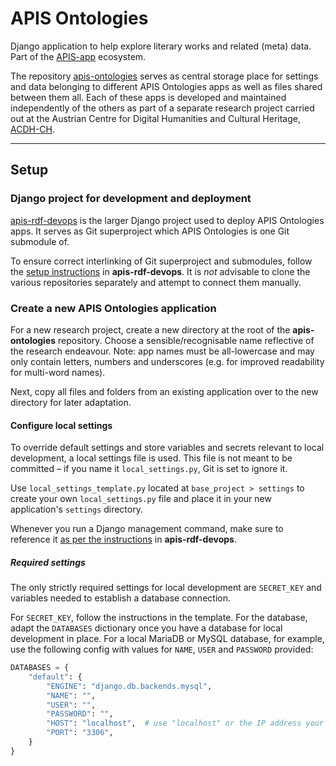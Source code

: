 # APIS Ontologies

Django application to help explore literary works and related (meta) data. Part of the [APIS-app](https://www.oeaw.ac.at/acdh/tools/apis-app) ecosystem.

The repository [apis-ontologies](https://github.com/acdh-oeaw/apis-ontologies) serves as central storage place for settings and data belonging to different APIS Ontologies apps as well as files shared between them all. Each of these apps is developed and maintained independently of the others as part of a separate research project carried out at the Austrian Centre for Digital Humanities and Cultural Heritage, [ACDH-CH](https://www.oeaw.ac.at/acdh/).

---

## Setup

### Django project for development and deployment

[apis-rdf-devops](https://github.com/acdh-oeaw/apis-rdf-devops) is the larger Django project used to deploy APIS Ontologies apps. It serves as Git superproject which APIS Ontologies is one Git submodule of.

To ensure correct interlinking of Git superproject and submodules, follow the [setup instructions](https://github.com/acdh-oeaw/apis-rdf-devops#setup) in **apis-rdf-devops**. It is _not_ advisable to clone the various repositories separately and attempt to connect them manually.

### Create a new APIS Ontologies application

For a new research project, create a new directory at the root of the **apis-ontologies** repository. Choose a sensible/recognisable name reflective of the research endeavour. Note: app names must be all-lowercase and may only contain letters, numbers and underscores (e.g. for improved readability for multi-word names).

Next, copy all files and folders from an existing application over to the new directory for later adaptation.

#### Configure local settings

To override default settings and store variables and secrets relevant to local development, a local settings file is used. This file is not meant to be committed – if you name it `local_settings.py`, Git is set to ignore it.

Use `local_settings_template.py` located at `base_project > settings` to create your own `local_settings.py` file and place it in your new application's `settings` directory.

Whenever you run a Django management command, make sure to reference it [as per the instructions](https://github.com/acdh-oeaw/apis-rdf-devops#django-setup) in **apis-rdf-devops**.

##### Required settings

The only strictly required settings for local development are `SECRET_KEY` and variables needed to establish a database connection.

For `SECRET_KEY`, follow the instructions in the template. For the database, adapt the `DATABASES` dictionary once you have a database for local development in place. For a local MariaDB or MySQL database, for example, use the following config with values for `NAME`, `USER` and `PASSWORD` provided:

```python
DATABASES = {
    "default": {
        "ENGINE": "django.db.backends.mysql",
        "NAME": "",
        "USER": "",
        "PASSWORD": "",
        "HOST": "localhost",  # use "localhost" or the IP address your DB is hosted on
        "PORT": "3306",
    }
}
```
